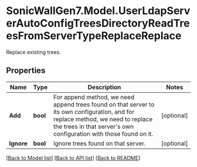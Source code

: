 # SonicWallGen7.Model.UserLdapServerAutoConfigTreesDirectoryReadTreesFromServerTypeReplaceReplace
Replace existing trees.

## Properties

Name | Type | Description | Notes
------------ | ------------- | ------------- | -------------
**Add** | **bool** | For append method, we need append trees found on that server to                its own configuration, and for replace method, we need to replace                the trees in that server&#39;s own configuration with those found on it. | [optional] 
**Ignore** | **bool** | Ignore trees found on that server. | [optional] 

[[Back to Model list]](../README.md#documentation-for-models) [[Back to API list]](../README.md#documentation-for-api-endpoints) [[Back to README]](../README.md)

